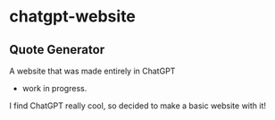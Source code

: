 # chatgpt-website

## Quote Generator

A website that was made entirely in ChatGPT
- work in progress.

I find ChatGPT really cool, so decided to make a basic website with it!
